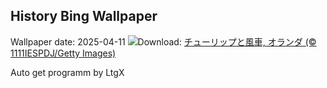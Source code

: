 ## History Bing Wallpaper
Wallpaper date: 2025-04-11
![](https://www.bing.com/th?id=OHR.TulipsWindmill_JA-JP4212176711_UHD.jpg&w=1000)Download: [チューリップと風車, オランダ (© 1111IESPDJ/Getty Images)](https://www.bing.com/th?id=OHR.TulipsWindmill_JA-JP4212176711_UHD.jpg)

Auto get programm by LtgX
